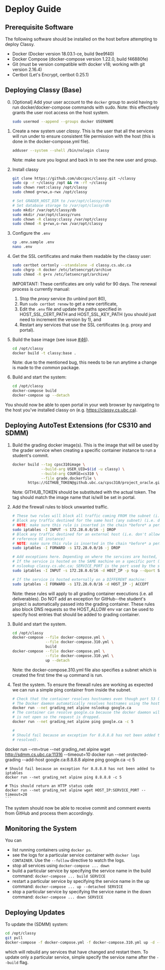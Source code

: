 # Deploy Guide

## Prerequisite Software

The following software should be installed on the host before attempting to deploy Classy.

- Docker (Docker version 18.03.1-ce, build 9ee9f40)
- Docker Compose (docker-compose version 1.22.0, build f46880fe)
- Git (must be version compatible with docker v18; working with git version 2.16.4)
- Certbot (Let's Encrypt, certbot 0.25.1)

## Deploying Classy (Base)

0. [Optional] Add your user account to the `docker` group to avoid having to run docker/docker-compose commands with
sudo. Note: this effectively grants the user root access on the host system.

    ```bash
    sudo usermod --append --groups docker USERNAME
    ```

1. Create a new system user _classy_. This is the user that all the services will run under to ensure consistent file
permission with the host (this is done in the docker-compose.yml file).

    ```bash
    adduser --system --shell /bin/nologin classy
    ```
    
    Note: make sure you logout and back in to see the new user and group.

2. Install classy

    ```bash
    git clone https://github.com/ubccpsc/classy.git ~/classy
    sudo cp -r ~/classy /opt && rm -rf ~/classy
    sudo chown root:classy /opt/classy
    sudo chmod g+rwx,o-rwx /opt/classy
 
    # Set GRADER_HOST_DIR to /var/opt/classy/runs
    # Set database storage to /var/opt/classy/db
    sudo mkdir /var/opt/classy/db
    sudo mkdir /var/opt/classy/runs
    sudo chown -R classy:classy /var/opt/classy
    sudo chmod -R g+rwx,o-rwx /var/opt/classy
    ```

3. Configure the `.env`

    ```bash
    cp .env.sample .env
    nano .env
    ```

4. Get the SSL certificates and make them readable by the classy user:

    ```bash
    sudo certbot certonly --standalone -d classy.cs.ubc.ca
    sudo chgrp -R docker /etc/letsencrypt/archive
    sudo chmod -R g+rx /etc/letsencrypt/archive/
    ```
    IMPORTANT: These certificates are only valid for 90 days. The renewal process is currently manual:
    
    1. Stop the _proxy_ service (to unbind port 80),
    2. Run `sudo certbot renew` to get a new certificate,
    3. Edit the `.env` file and update the paths specified in HOST_SSL_CERT_PATH and HOST_SSL_KEY_PATH (you should just
       need to increment the version by 1), and
    4. Restart any services that use the SSL certificates (e.g. proxy and portal).

5. Build the base image (see issue [#46](https://github.com/ubccpsc/classy/issues/46)).
    
    ```bash
    cd /opt/classy
    docker build -t classy:base .
    ```
    
    Note: due to the mentioned bug, this needs to be run anytime a change is made to the _common_ package. 

6. Build and start the system:

    ```bash
    cd /opt/classy
    docker-compose build
    docker-compose up --detach
    ```

You should now be able to open portal in your web browser by navigating to the host you've installed classy on (e.g. 
<https://classy.cs.ubc.ca>).

## Deploying AutoTest Extensions (for CS310 and SDMM)

1. Build the grading docker image(s). This is the image that will be used by the grader service when creating a specific
   container instance to run a student's commit.

    ```bash
    docker build --tag cpsc310image \
                 --build-arg USER_UID=$(id -u classy) \
                 --build-arg COURSE=cs310 \
                 --file grade.dockerfile \
           https://GITHUB_TOKEN@github.ubc.ca/cpsc310/project_oracle.git
    ```
    Note: GITHUB_TOKEN should be substituted with the actual token. The tag should match the image name that is/will be
    set in portal.

2. Add the firewall rules to block unwanted traffic.

    ```bash
    # These two rules will block all traffic coming FROM the subnet (i.e. grading container)
    # Block any traffic destined for the same host (any subnet) (i.e. don't allow requests to classy.cs.ubc.ca/reference_ui)
    # NOTE: make sure this rule is inserted in the chain *before* a permissive accept.
    sudo iptables -I INPUT -s 172.28.0.0/16 -j DROP
    # Block any traffic destined for an external host (i.e. don't allow requests to a student-operated host or mirrored
    # reference UI instance)
    # NOTE: make sure this rule is inserted in the chain *before* a permissive accept.
    sudo iptables -I FORWARD -s 172.28.0.0/16 -j DROP
 
    # Add exceptions here. Depending on where the services are hosted, use ONE of the two forms below.
    # If the service is hosted on the SAME machine on a specific port (HOST_IP is the ip of the host--i.e. from
    # nslookup classy.cs.ubc.ca; SERVICE_PORT is the port used by the service):
    sudo iptables -I INPUT -s 172.28.0.0/16 -d HOST_IP -p tcp --dport SERVICE_PORT -j ACCEPT
    
    # If the service is hosted externally on a DIFFERENT machine:
    sudo iptables -I FORWARD -s 172.28.0.0/16 -d HOST_IP -j ACCEPT
    ```
    Note: these rules will apply to all grading container executions (i.e. all deliverables). Do NOT add an exception for
    GitHub--the student's project is automatically passed into the grading container. These rules also block DNS requests
    so the HOST_ALLOW env var can be used to specify host entries that should be added to grading container.

3. Build and start the system.
    
    ```bash
    cd /opt/classy
    docker-compose --file docker-compose.yml \
                   --file docker-compose.310.yml \
                   build
    docker-compose --file docker-compose.yml \
                   --file docker-compose.310.yml \
                   up --detach
    ```
    Note: the docker-compose.310.yml file also specifies a subnet which is created the first time the `up` command is run.
    
    
4. Test the system. To ensure the firewall rules are working as expected we can run a simple ping container from inside
   the subnet.
   
    ```bash
    # Check that the container resolves hostnames even though port 53 (DNS) is blocked.
    # The Docker daemon automatically resolves hostnames using the host
    docker run --net grading_net alpine nslookup google.ca
    # The container can resolve google.ca because the docker daemon will automatically forward the request but port 80
    # is not open so the request is dropped.
    docker run --net grading_net alpine ping google.ca -c 5
 
    # 
    # Should fail because an exception for 8.8.8.8 has not been added to iptables (but the host name does get
    # resolved).
 docker run --rm=true --net grading_net alpine wget http://sdmm.cs.ubc.ca:11316 --timeout=10
    docker run --net protected-grading --add-host google.ca:8.8.8.8 alpine ping google.ca -c 5

    # Should fail because an exception for 8.8.8.8 has not been added to iptables
    docker run --net grading_net alpine ping 8.8.8.8 -c 5

    # This should return an HTTP status code
    docker run --net grading_net alpine wget HOST_IP:SERVICE_PORT --timeout=20
    ```
    
The system should now be able to receive commit and comment events from GitHub and process them accordingly.

## Monitoring the System

You can

- list running containers using `docker ps`. 
- see the logs for a particular service container with `docker logs CONTAINER`. Use the `--follow` directive to watch
  the logs.
- stop all services using `docker-compose ... down`
- build a particular service by specifying the service name in the build command: `docker-compose ... build SERVICE`
- restart a particular service by specifying the service name in the up command: `docker-compose ... up --detached SERVICE`
- stop a particular service by specifying the service name in the down command: `docker-compose ... down SERVICE`

## Deploying Updates

To update the (SDMM) system:

```bash
cd /opt/classy
git pull
docker-compose -f docker-compose.yml -f docker-compose.310.yml up -d --build
```

which will rebuild any services that have changed and restart them.
To update only a particular service, simple specify the service name after the `--build` flag.
